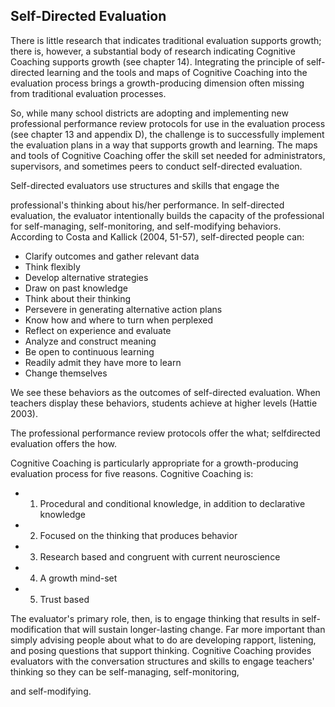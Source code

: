 ## Self-Directed Evaluation

There is little research that indicates traditional evaluation supports growth; there is, however, a substantial body of research indicating Cognitive Coaching supports growth (see chapter 14). Integrating the principle of self-directed learning and the tools and maps of Cognitive Coaching into the evaluation process brings a growth-producing dimension often missing from traditional evaluation processes.

So, while many school districts are adopting and implementing new professional performance review protocols for use in the evaluation process (see chapter 13 and appendix D), the challenge is to successfully implement the evaluation plans in a way that supports growth and learning. The maps and tools of Cognitive Coaching offer the skill set needed for administrators, supervisors, and sometimes peers to conduct self-directed evaluation.

Self-directed evaluators use structures and skills that engage the

professional's thinking about his/her performance. In self-directed evaluation, the evaluator intentionally builds the capacity of the professional for self-managing, self-monitoring, and self-modifying behaviors. According to Costa and Kallick (2004, 51-57), self-directed people can:

- Clarify outcomes and gather relevant data
- Think flexibly
- Develop alternative strategies
- Draw on past knowledge
- Think about their thinking
- Persevere in generating alternative action plans
- Know how and where to turn when perplexed
- Reflect on experience and evaluate
- Analyze and construct meaning
- Be open to continuous learning
- Readily admit they have more to learn
- Change themselves

We see these behaviors as the outcomes of self-directed evaluation. When teachers display these behaviors, students achieve at higher levels (Hattie 2003).

The professional performance review protocols offer the what; selfdirected evaluation offers the how.

Cognitive Coaching is particularly appropriate for a growth-producing evaluation process for five reasons. Cognitive Coaching is:

- 1.  Procedural and conditional knowledge, in addition to declarative knowledge
- 2.  Focused on the thinking that produces behavior
- 3.  Research based and congruent with current neuroscience
- 4.  A growth mind-set
- 5.  Trust based

The evaluator's primary role, then, is to engage thinking that results in self-modification that will sustain longer-lasting change. Far more important than simply advising people about what to do are developing rapport, listening, and posing questions that support thinking. Cognitive Coaching provides evaluators with the conversation structures and skills to engage teachers' thinking so they can be self-managing, self-monitoring,

and self-modifying.